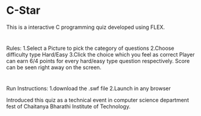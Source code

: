 # C-Star 

This is a interactive C programming quiz developed using FLEX.
#
Rules:
1.Select a Picture to pick the category of questions
2.Choose difficulty type Hard/Easy
3.Click the choice which you feel as correct 
Player can earn 6/4 points for every hard/easy type question respectively. Score can be seen right away on the screen.
#
Run Instructions:
1.download the .swf file
2.Launch in any browser

Introduced this quiz as a technical event in computer science department fest of Chaitanya Bharathi Institute of Technology.
